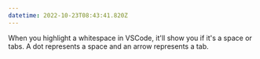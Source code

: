 ```yaml
---
datetime: 2022-10-23T08:43:41.820Z
---
```


When you highlight a whitespace in VSCode, it'll show you if it's a space or tabs. A dot represents a space and an arrow represents a tab.
